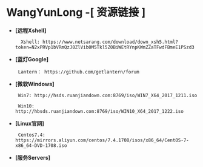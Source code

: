 # WangYunLong -[ 资源链接 ]

- **[远程Xshell]**
       
        Xshell: https://www.netsarang.com/download/down_xsh5.html?token=N2xPRVp1bVRmQzJ0ZlVib0M5Tkl5Z0BiWEtRYnpKWmZZaTFwdFBmeE1PSzd3 
        
- **[蓝灯Google]**

       Lantern： https://github.com/getlantern/forum

- **[微软Windows]**
      
       Win7: http://hsds.ruanjiandown.com:8769/iso/WIN7_X64_2017_1211.iso
      
       Win10: http://hbsds.ruanjiandown.com:8769/iso/WIN10_X64_2017_1222.iso
      
- **[Linux官网]**
      
       Centos7.4: https://mirrors.aliyun.com/centos/7.4.1708/isos/x86_64/CentOS-7-x86_64-DVD-1708.iso

- **[服务Servers]**